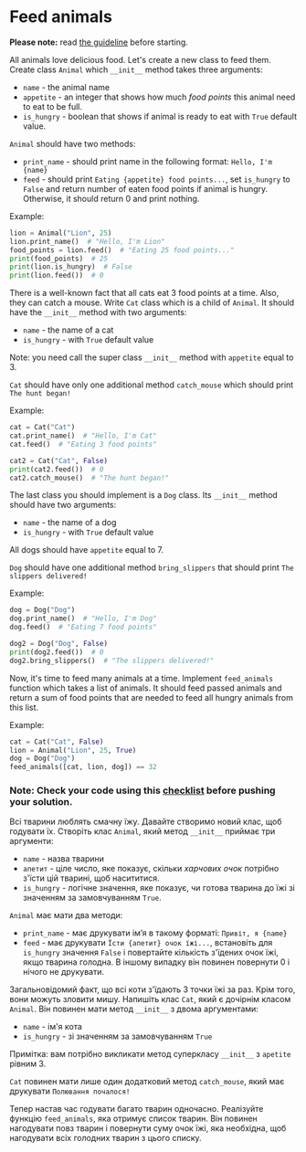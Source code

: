 # Feed animals

**Please note:** read [the guideline](https://github.com/mate-academy/py-task-guideline/blob/main/README.md)
before starting.

All animals love delicious food. Let's create a new class to feed them.
Create class `Animal` which `__init__` method takes three arguments:
* `name` - the animal name
* `appetite` - an integer that shows how much *food points* this animal need to eat to be full.
* `is_hungry` - boolean that shows if animal is ready to eat with `True` default value.

`Animal` should have two methods:
* `print_name` - should print name in the following format: `Hello, I'm {name}`
* `feed` - should print `Eating {appetite} food points...`, 
set `is_hungry` to `False` and return number of eaten food points if animal is hungry.
Otherwise, it should return 0 and print nothing.

Example:
```python
lion = Animal("Lion", 25)
lion.print_name()  # "Hello, I'm Lion"
food_points = lion.feed()  # "Eating 25 food points..."
print(food_points)  # 25
print(lion.is_hungry)  # False
print(lion.feed())  # 0
```

There is a well-known fact that all cats eat 3 food points at a time.
Also, they can catch a mouse.
Write `Cat` class which is a child of `Animal`. 
It should have the `__init__` method with two arguments:
* `name` - the name of a cat
* `is_hungry` - with `True` default value

Note: you need call the super class `__init__` method with `appetite` equal to 3.

`Cat` should have only one additional method `catch_mouse` which should print 
`The hunt began!`

Example:
```python
cat = Cat("Cat")
cat.print_name()  # "Hello, I'm Cat"
cat.feed()  # "Eating 3 food points"

cat2 = Cat("Cat", False)
print(cat2.feed())  # 0
cat2.catch_mouse()  # "The hunt began!"
```

The last class you should implement is a `Dog` class.
Its `__init__` method should have two arguments:
* `name` - the name of a dog
* `is_hungry` - with `True` default value

All dogs should have `appetite` equal to 7.

`Dog` should have one additional method `bring_slippers` that should print
`The slippers delivered!`

Example:
```python
dog = Dog("Dog")
dog.print_name()  # "Hello, I'm Dog"
dog.feed()  # "Eating 7 food points"

dog2 = Dog("Dog", False)
print(dog2.feed())  # 0
dog2.bring_slippers()  # "The slippers delivered!"
```

Now, it's time to feed many animals at a time.
Implement `feed_animals` function which takes a list of animals. 
It should feed passed animals and return a sum of food points that are needed to feed all hungry
animals from this list.

Example:
```python
cat = Cat("Cat", False)
lion = Animal("Lion", 25, True)
dog = Dog("Dog")
feed_animals([cat, lion, dog]) == 32
```

### Note: Check your code using this [checklist](checklist.md) before pushing your solution.






Всі тварини люблять смачну їжу. Давайте створимо новий клас, щоб годувати їх.
Створіть клас `Animal`, який метод `__init__` приймає три аргументи:
* `name` - назва тварини
* `апетит` - ціле число, яке показує, скільки *харчових очок* потрібно з'їсти цій тварині, щоб насититися.
* `is_hungry` - логічне значення, яке показує, чи готова тварина до їжі зі значенням за замовчуванням `True`.

`Animal` має мати два методи:
* `print_name` - має друкувати ім’я в такому форматі: `Привіт, я {name}`
* `feed` - має друкувати `Їсти {апетит} очок їжі...`,
встановіть для `is_hungry` значення `False` і повертайте кількість з'їдених очок їжі, якщо тварина голодна.
В іншому випадку він повинен повернути 0 і нічого не друкувати.





Загальновідомий факт, що всі коти з'їдають 3 точки їжі за раз.
Крім того, вони можуть зловити мишу.
Напишіть клас `Cat`, який є дочірнім класом `Animal`.
Він повинен мати метод `__init__` з двома аргументами:
* `name` - ім'я кота
* `is_hungry` - зі значенням за замовчуванням `True`


Примітка: вам потрібно викликати метод суперкласу `__init__` з `apetite` рівним 3.

`Cat` повинен мати лише один додатковий метод `catch_mouse`, який має друкувати
`Полювання почалося!`




Тепер настав час годувати багато тварин одночасно.
Реалізуйте функцію `feed_animals`, яка отримує список тварин.
Він повинен нагодувати повз тварин і повернути суму очок їжі, яка необхідна, щоб нагодувати всіх голодних
тварин з цього списку.